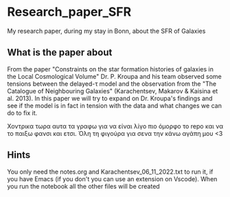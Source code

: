 # Research_paper_SFR

My research paper, during my stay in Bonn, about the SFR of Galaxies



## What is the paper about

From the paper "Constraints on the star formation histories of galaxies in the Local Cosmological Volume" Dr. P. Kroupa and his team observed some tensions between the delayed-τ model and the observation from the "The Catalogue of Neighbouring Galaxies" (Karachentsev, Makarov & Kaisina et al. 2013). In this paper we will try to expand on Dr. Kroupa's findings and see if the model is in fact in tension with the data and what changes we can do to fix it. 



Χοντρικα τωρα αυτα τα γραφω για να είναι λίγο πιο όμορφο το repo και να το παιξω φανσι και ετσι. Όλη τη φιγούρα για σενα την κάνω αγάπη μου <3

## Hints

You only need the notes.org and  Karachentsev_06_11_2022.txt to run it, if you have Emacs (if you don't you can use an extension on Vscode). When you run the notebook all the other files will be created

